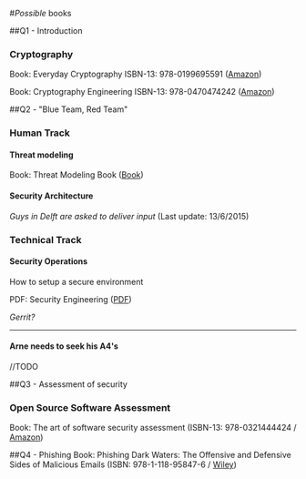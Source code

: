 #*Possible* books

##Q1 - Introduction
### Cryptography

Book: Everyday Cryptography ISBN-13: 978-0199695591 ([Amazon](http://www.amazon.com/Everyday-Cryptography-Fundamental-Principles-Applications/dp/0199695598))

Book: Cryptography Engineering ISBN-13: 978-0470474242 ([Amazon](http://www.amazon.com/Cryptography-Engineering-Principles-Practical-Applications/dp/0470474246))

##Q2 - "Blue Team, Red Team"
### Human Track

#### Threat modeling 
Book: Threat Modeling Book ([Book](http://threatmodelingbook.com))

#### Security Architecture
*Guys in Delft are asked to deliver input* (Last update: 13/6/2015)

### Technical Track

#### Security Operations

How to setup a secure environment

PDF: Security Engineering ([PDF](http://www.cl.cam.ac.uk/~rja14/book.html))

*Gerrit?*

---

#### Arne needs to seek his A4's

//TODO


##Q3 - Assessment of security
### Open Source Software Assessment
Book: The art of software security assessment (ISBN-13: 978-0321444424 / [Amazon](http://www.amazon.com/The-Software-Security-Assessment-Vulnerabilities/dp/0321444426))

##Q4 - Phishing
Book: Phishing Dark Waters: The Offensive and Defensive Sides of Malicious Emails (ISBN: 978-1-118-95847-6 / [Wiley](http://eu.wiley.com/WileyCDA/WileyTitle/productCd-1118958470.html))



